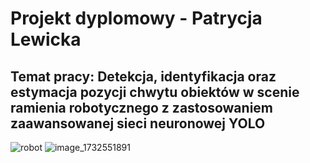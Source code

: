 # Projekt dyplomowy - Patrycja Lewicka

## Temat pracy: Detekcja, identyfikacja oraz estymacja pozycji chwytu obiektów w scenie ramienia robotycznego z zastosowaniem zaawansowanej sieci neuronowej YOLO


![robot](https://github.com/user-attachments/assets/bca1760c-0992-4122-80c1-342506b9dcce)    ![image_1732551891](https://github.com/user-attachments/assets/63537a03-5a56-48de-a1d0-b424f6fa782d)
